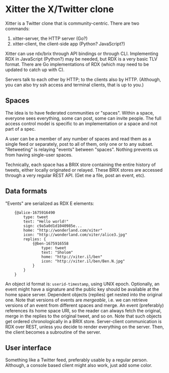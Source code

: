#   Xitter the X/Twitter clone

Xitter is a Twitter clone that is community-centric.
There are two commands:

  1. xitter-server, the HTTP server (Go?)
  2. xitter-client, the client-side app (Python? JavaScript?)

Xitter can use rdx/brix through API bindings or through CLI.
Implementing RDX in JavaScript (Python?) may be needed, but
RDX is a very basic TLV format. There are Go implementations
of RDX (which may need to be updated to catch up with C).

Servers talk to each other by HTTP; to the clients also by
HTTP. (Although, you can also try ssh access and terminal
clients, that is up to you.)

##  Spaces

The idea is to have federated communities or "spaces". Within
a space, everyone sees everything, some can post, some can
invite people. The full access control model is specific to an
implementation or a space and not part of a spec.

A user can be a member of any number of spaces and read them
as a single feed or separately, post to all of them, only one
or to any subset. "Retweeting" is relaying "events" between
"spaces". Nothing prevents us from having single-user spaces.

Technically, each space has a BRIX store containing the entire
history of tweets, either locally originated or relayed. These
BRIX stores are accessed through a very regular REST API.
(Get me a file, post an event, etc).

##  Data formats

"Events" are serialized as RDX E elements:

````
    {@alice-1675916490
        type: tweet
        text: "Hello world!"
        sign: c9a5a0d1d1040985e...
        home: "http://wonderland.com/xiter"
        icon: "http://wonderland.com/xiter/alice3.jpg"
        replies: {
            {@ben-1675916558
                type: tweet
                text: "Sholom"
                home: "http://xiter.il/ben"
                icon: "http://xiter.il/ben/Ben.N.jpg"
            }
        }
    }
````
An object id format is: `userid-timestamp`, using UNIX epoch.
Optionally, an event might have a signature and the public key
should be available at the home space server.
Dependent objects (replies) get nested into the original one.
Note that versions of events are *mergeable*, i.e. we can 
retrieve versions of an event from different spaces and merge.
An event (preferably) references its home space URI, so the 
reader can always fetch the original, merge in the replies to
the original tweet, and so on.
Note that such objects get ordered chronologically in a BRIX 
store.
Server-client communication is RDX over REST, unless you
decide to render everything on the server. Then, the client 
becomes a subroutine of the server.

##  User interface

Something like a Twitter feed, preferably usable by a regular 
person. Although, a console based client might also work, just
add some color.

